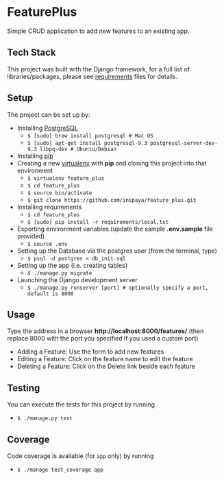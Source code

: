 FeaturePlus
============
Simple CRUD application to add new features to an existing app.

Tech Stack
----------
This project was built with the Django framework, for a full list of libraries/packages,
please see [requirements](https://github.com/inspaya/feature_plus/tree/develop/requirements) files for details.

Setup
-----
The project can be set up by:
* Installing [PostgreSQL](http://www.postgresql.org/download/linux/ubuntu/) 
  * ```$ [sudo] brew install postgresql # Mac OS```
  * ```$ [sudo] apt-get install postgresql-9.3 postgresql-server-dev-9.3 libpq-dev # Ubuntu/Debian```
* Installing [pip](http://pip.readthedocs.org/en/latest/installing.html)
* Creating a new [virtualenv](http://virtualenv.readthedocs.org/en/latest/installation.html)
with **pip** and cloning this project into that environment
  * ```$ virtualenv feature_plus```
  * ```$ cd feature_plus```
  * ```$ source bin/activate```
  * ```$ git clone https://github.com/inspaya/feature_plus.git```
* Installing requirements
  * ```$ cd feature_plus```
  * ```$ [sudo] pip install -r requirements/local.txt```
* Exporting environment variables (update the sample **.env.sample** file provided)
  * ```$ source .env```
* Setting up the Database via the postgres user (from the terminal, type)
  * ```$ psql -d postgres < db_init.sql```
* Setting up the app (i.e. creating tables) 
  * ```$ ./manage.py migrate```
* Launching the Django development server
  * ```$ ./manage.py runserver [port] # optionally specify a port, default is 8000```

Usage
-----
Type the address in a browser **http://localhost:8000/features/** (then replace 8000 with the port you specified
if you used a custom port)
* Adding a Feature: Use the form to add new features
* Editing a Feature: Click on the feature name to edit the feature
* Deleting a Feature: Click on the Delete link beside each feature

Testing
-------
You can execute the tests for this project by running 
  * ```$ ./manage.py test```

Coverage
--------
Code coverage is available (for ```app``` only) by running
  * ```$ ./manage test_coverage app```
